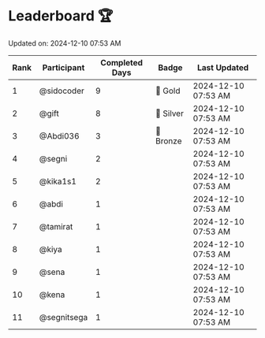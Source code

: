 # Leaderboard 🏆

Updated on: 2024-12-10 07:53 AM

| Rank | Participant       | Completed Days | Badge      | Last Updated         |
|------|-------------------|----------------|------------|----------------------|
| 1    | @sidocoder        | 9              | 🏅 Gold     | 2024-12-10 07:53 AM |
| 2    | @gift             | 8              | 🥈 Silver   | 2024-12-10 07:53 AM |
| 3    | @Abdi036          | 3              | 🥉 Bronze   | 2024-12-10 07:53 AM |
| 4    | @segni            | 2              |            | 2024-12-10 07:53 AM |
| 5    | @kika1s1          | 2              |            | 2024-12-10 07:53 AM |
| 6    | @abdi             | 1              |            | 2024-12-10 07:53 AM |
| 7    | @tamirat          | 1              |            | 2024-12-10 07:53 AM |
| 8    | @kiya             | 1              |            | 2024-12-10 07:53 AM |
| 9    | @sena             | 1              |            | 2024-12-10 07:53 AM |
| 10   | @kena             | 1              |            | 2024-12-10 07:53 AM |
| 11   | @segnitsega       | 1              |            | 2024-12-10 07:53 AM |
